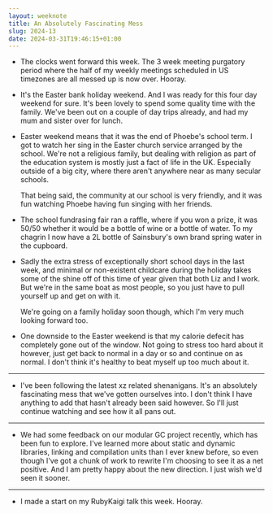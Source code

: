 ```yaml
---
layout: weeknote
title: An Absolutely Fascinating Mess
slug: 2024-13
date: 2024-03-31T19:46:15+01:00
---
```


- The clocks went forward this week. The 3 week meeting purgatory period where
  the half of my weekly meetings scheduled in US timezones are all messed up is
  now over. Hooray.
  
- It's the Easter bank holiday weekend. And I was ready for this four day
  weekend for sure. It's been lovely to spend some quality time with the
  family. We've been out on a couple of day trips already, and had my mum and
  sister over for lunch.
  
- Easter weekend means that it was the end of Phoebe's school term. I got to
  watch her sing in the Easter church service arranged by the school. We're not a
  religious family, but dealing with religion as part of the education system is
  mostly just a fact of life in the UK. Especially outside of a big city, where
  there aren't anywhere near as many secular schools.
  
  That being said, the community at our school is very friendly, and it was fun
  watching Phoebe having fun singing with her friends.
  
- The school fundrasing fair ran a raffle, where if you won a prize, it was
  50/50 whether it would be a bottle of wine or a bottle of water. To my chagrin
  I now have a 2L bottle of Sainsbury's own brand spring water in the cupboard.
  
- Sadly the extra stress of exceptionally short school days in the last week,
  and minimal or non-existent childcare during the holiday takes some of the
  shine off of this time of year given that both Liz and I work. But we're in
  the same boat as most people, so you just have to pull yourself up and get on
  with it.
  
  We're going on a family holiday soon though, which I'm very much looking
  forward too.
  
- One downside to the Easter weekend is that my calorie defecit has completely
  gone out of the window. Not going to stress too hard about it however, just
  get back to normal in a day or so and continue on as normal. I don't think
  it's healthy to beat myself up too much about it.
  
<hr />

- I've been following the latest xz related shenanigans. It's an absolutely
  fascinating mess that we've gotten ourselves into. I don't think I have
  anything to add that hasn't already been said however. So I'll just continue
  watching and see how it all pans out.
  
<hr />

- We had some feedback on our modular GC project recently, which has been fun to
  explore. I've learned more about static and dynamic libraries, linking and
  compilation units than I ever knew before, so even though I've got a chunk of
  work to rewrite I'm choosing to see it as a net positive. And I am pretty
  happy about the new direction. I just wish we'd seen it sooner.
  
<hr />

- I made a start on my RubyKaigi talk this week. Hooray.
